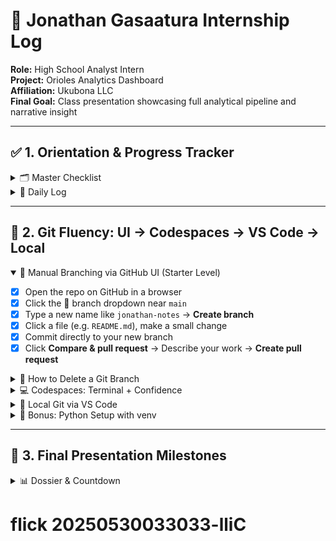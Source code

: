 
# 📘 Jonathan Gasaatura Internship Log

**Role:** High School Analyst Intern  
**Project:** Orioles Analytics Dashboard  
**Affiliation:** Ukubona LLC  
**Final Goal:** Class presentation showcasing full analytical pipeline and narrative insight  

---

## ✅ 1. Orientation & Progress Tracker

<details>
<summary>🗂️ Master Checklist</summary>

* [x] Onboarding: GitHub, web pages, and template setup  
* [x] First website: content edits (text, images, `.html`)  
* [x] Setup local-to-remote GitHub workflow using VS Code  
* [x] Create and clean up a tidy working directory  
* [x] Introduce branching for collaborative repo management  
* [x] Confirm GitHub repo and folder structure are clean and complete  
* [x] Check that all visuals load and scale on desktop and mobile  
* [ ] Verify HTML styling matches Ukubona brand standards  
* [ ] Identify three core statistical claims in the project  
* [ ] Prepare a 60-second summary of the project  
* [x] Draft and finalize the project’s opening statement for presentation  

</details>

<details>
<summary>📅 Daily Log</summary>

### May 15, 2025
* [x] Finalized ESPN-style WhatsApp commentary layout  
* [x] Updated OBP trend chart using synthetic game data  
* [ ] Review OBP narrative: Is it more about pitch selection or poor Yankee shifts?  
* [x] Discuss first draft of presentation outline  

### May 19, 2025
* [x] Add pitch sequence whiff-rate chart for Grayson Rodriguez  
* [x] Write “Tactical Takeaways” in bullet form first, then expand to paragraph  
* [x] Run `git pull` / `git commit` / `git push` practice with local VS Code  
* [x] Submit first pull request and merge to `main`  
* [x] Deploy live link to class presentation project  
* [x] Confirm changes visible on public URL  
* [x] Screenshot merged PR for milestone documentation  

### May 20, 2025
* [x] Open Codespaces and explore terminal basics (`ls`, `pwd`, `code .`)  
* [x] Create a Codespaces branch and test one-line edit  
* [x] Clone GitHub repo to local VS Code using SSH  
* [x] Create local branch and make edits  
* [x] Push branch to GitHub and open pull request  
* [x] Delete branch post-merge (local + remote)  
* [x] Learn GPT-4o copy-paste workflow:  
  * [x] Ask clear coding questions  
  * [x] Understand syntax of reply (HTML, Python, JS)  
  * [x] Identify where to paste (correct file, correct line)  
  * [x] Test output live (in browser, VS Code, or Python env)  
  * [x] Refactor as needed, ask GPT for follow-up  
* [x] Discuss coding structure and pacing:  
  * [ ] Understand indentation  
  * [ ] Review consistent naming  
  * [ ] Discuss control flow and readability  

</details>

---

## 🧠 2. Git Fluency: UI → Codespaces → VS Code → Local

<details open>
<summary>🌱 Manual Branching via GitHub UI (Starter Level)</summary>

* [x] Open the repo on GitHub in a browser  
* [x] Click the 🔀 branch dropdown near `main`  
* [x] Type a new name like `jonathan-notes` → **Create branch**  
* [x] Click a file (e.g. `README.md`), make a small change  
* [x] Commit directly to your new branch  
* [x] Click **Compare & pull request** → Describe your work → **Create pull request**  

</details>

<details>
<summary>🧹 How to Delete a Git Branch</summary>

<details>
<summary>🗑️ 1. Delete a Local Branch</summary>

```bash
git branch -d my-branch       # only if merged
git branch -D my-branch       # force delete
````

</details>

<details>
<summary>🌐 2. Delete a Remote Branch (GitHub)</summary>

```bash
git push origin --delete my-branch
```

</details>

<details>
<summary>🖱️ 3. Delete via GitHub Web UI</summary>

* Go to the **Branches** tab of your repo
* Find your branch, click the trash 🗑️ icon
* Or, if you just merged a PR, click **Delete branch** at the bottom of the PR page

</details>

<details>
<summary>💡 4. Tips</summary>

```bash
git branch      # list local
git branch -r   # list remote
git checkout main
```

</details>

</details>

<details>
<summary>💻 Codespaces: Terminal + Confidence</summary>

* [x] Open Codespaces from GitHub (green **Code** button)
* [x] Confirm your branch:

```bash
git branch
```

* [x] Delete your branch (after merge):

```bash
git branch -d your-branch-name
git push origin --delete your-branch-name
```

</details>

<details>
<summary>🧰 Local Git via VS Code</summary>

* [x] Open Terminal on Mac
* [x] Clone the repo:

```bash
git clone git@github.com:YOUR_USERNAME/YOUR_REPO.git
cd YOUR_REPO
```

* [x] Create a branch:

```bash
git checkout -b jonathan-notes
```

* [x] Edit in VS Code
* [x] Commit + push:

```bash
git add .
git commit -m "My edits"
git push -u origin jonathan-notes
```

</details>

<details>
<summary>🐍 Bonus: Python Setup with venv</summary>

* [x] Check Python:

```bash
python3 --version
```

* [x] Create environment:

```bash
python3 -m venv myenv
source myenv/bin/activate
pip install -r requirements.txt
```

</details>

---

## 🎯 3. Final Presentation Milestones

<details>
<summary>📊 Dossier & Countdown</summary>

### 📄 Profile

* **Name:** Jonathan Gasaatura
* **Grade:** High School Senior
* **Aspirations:** Sports Data Scientist → MLB Front Office Analyst
* **Skills (as of May 2025):**

  * Python (pandas, seaborn, matplotlib)
  * Statcast + Baseball-Reference
  * HTML/CSS, dashboarding
  * OBP curves, pitch sequence visuals
  * Multi-format storytelling (ESPN, WhatsApp, academic)

### ⏳ Countdown Timeline

On Schedule!

</details>

# flick 20250530033033-lliC
